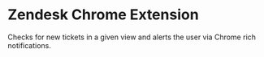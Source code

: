 # Zendesk Chrome Extension

Checks for new tickets in a given view and alerts the user via Chrome rich notifications.